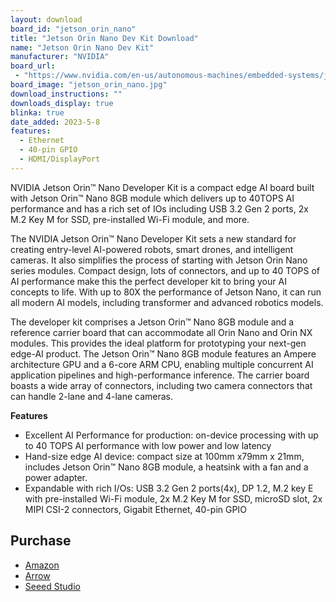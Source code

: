 ```yaml
---
layout: download
board_id: "jetson_orin_nano"
title: "Jetson Orin Nano Dev Kit Download"
name: "Jetson Orin Nano Dev Kit"
manufacturer: "NVIDIA"
board_url:
 - "https://www.nvidia.com/en-us/autonomous-machines/embedded-systems/jetson-orin/"
board_image: "jetson_orin_nano.jpg"
download_instructions: ""
downloads_display: true
blinka: true
date_added: 2023-5-8
features:
  - Ethernet
  - 40-pin GPIO
  - HDMI/DisplayPort
---
```


NVIDIA Jetson Orin™ Nano Developer Kit is a compact edge AI board built with Jetson Orin™ Nano 8GB module which delivers up to 40TOPS AI performance and has a rich set of IOs including USB 3.2 Gen 2 ports, 2x M.2 Key M for SSD, pre-installed Wi-Fi module, and more.

The NVIDIA Jetson Orin™ Nano Developer Kit sets a new standard for creating entry-level AI-powered robots, smart drones, and intelligent cameras. It also simplifies the process of starting with Jetson Orin Nano series modules. Compact design, lots of connectors, and up to 40 TOPS of AI performance make this the perfect developer kit to bring your AI concepts to life. With up to 80X the performance of Jetson Nano, it can run all modern AI models, including transformer and advanced robotics models.

The developer kit comprises a Jetson Orin™ Nano 8GB module and a reference carrier board that can accommodate all Orin Nano and Orin NX modules. This provides the ideal platform for prototyping your next-gen edge-AI product. The Jetson Orin™ Nano 8GB module features an Ampere architecture GPU and a 6-core ARM CPU, enabling multiple concurrent AI application pipelines and high-performance inference. The carrier board boasts a wide array of connectors, including two camera connectors that can handle 2-lane and 4-lane cameras.

**Features**
- Excellent AI Performance for production: on-device processing with up to 40 TOPS AI performance with low power and low latency
- Hand-size edge AI device: compact size at 100mm x79mm x 21mm, includes Jetson Orin™ Nano 8GB module, a heatsink with a fan and a power adapter.
- Expandable with rich I/Os: USB 3.2 Gen 2 ports(4x), DP 1.2, M.2 key E with pre-installed Wi-Fi module, 2x M.2 Key M for SSD, microSD slot, 2x MIPI CSI-2 connectors, Gigabit Ethernet, 40-pin GPIO

## Purchase
* [Amazon](https://amzn.to/42Ay4Xf)
* [Arrow](https://www.arrow.com/en/products/945-13766-0000-000/nvidia)
* [Seeed Studio](https://www.seeedstudio.com/NVIDIAr-Jetson-Orintm-Nano-Developer-Kit-p-5617.html)